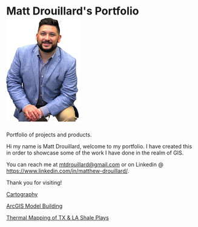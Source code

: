 # Matt Drouillard's Portfolio     ![alt text](https://github.com/mdrouillard1984/Matt-Portfolio/blob/main/Snap.png)
Portfolio of projects and products.

Hi my name is Matt Drouillard, welcome to my portfolio. I have created this in order to showcase some of the work I have done in the realm of GIS. 

You can reach me at mtdrouillard@gmail.com or on Linkedin @ https://www.linkedin.com/in/matthew-drouillard/.

Thank you for visiting!

[Cartography](https://github.com/mdrouillard1984/Matt-Portfolio/tree/main/Cartography)

[ArcGIS Model Building](https://github.com/mdrouillard1984/Matt-Portfolio/tree/main/Model%20Building)

[Thermal Mapping of TX & LA Shale Plays](https://github.com/mdrouillard1984/Matt-Portfolio/tree/main/Thermal%20Mapping)
